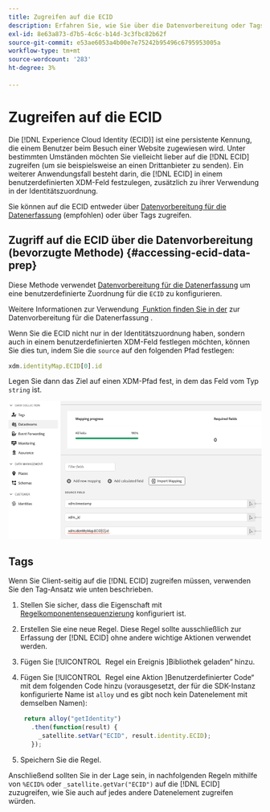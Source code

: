 ```yaml
---
title: Zugreifen auf die ECID
description: Erfahren Sie, wie Sie über die Datenvorbereitung oder Tags auf die Experience Cloud-ID zugreifen können
exl-id: 8e63a873-d7b5-4c6c-b14d-3c3fbc82b62f
source-git-commit: e53ae6053a4b00e7e75242b95496c6795953005a
workflow-type: tm+mt
source-wordcount: '283'
ht-degree: 3%

---
```



# Zugreifen auf die ECID

Die [!DNL Experience Cloud Identity (ECID)] ist eine persistente Kennung, die einem Benutzer beim Besuch einer Website zugewiesen wird. Unter bestimmten Umständen möchten Sie vielleicht lieber auf die [!DNL ECID] zugreifen (um sie beispielsweise an einen Drittanbieter zu senden). Ein weiterer Anwendungsfall besteht darin, die [!DNL ECID] in einem benutzerdefinierten XDM-Feld festzulegen, zusätzlich zu ihrer Verwendung in der Identitätszuordnung.

Sie können auf die ECID entweder über [Datenvorbereitung für die Datenerfassung](../../../../datastreams/data-prep.md) (empfohlen) oder über Tags zugreifen.

## Zugriff auf die ECID über die Datenvorbereitung (bevorzugte Methode) {#accessing-ecid-data-prep}

Diese Methode verwendet [Datenvorbereitung für die Datenerfassung](../../../../datastreams/data-prep.md) um eine benutzerdefinierte Zuordnung für die `ECID` zu konfigurieren.

Weitere Informationen zur Verwendung [&#x200B; Funktion finden Sie in der &#x200B;](../../../../datastreams/data-prep.md) zur Datenvorbereitung für die Datenerfassung .

Wenn Sie die ECID nicht nur in der Identitätszuordnung haben, sondern auch in einem benutzerdefinierten XDM-Feld festlegen möchten, können Sie dies tun, indem Sie die `source` auf den folgenden Pfad festlegen:

```js
xdm.identityMap.ECID[0].id
```

Legen Sie dann das Ziel auf einen XDM-Pfad fest, in dem das Feld vom Typ `string` ist.

![](./assets/access-ecid-data-prep.png)

## Tags

Wenn Sie Client-seitig auf die [!DNL ECID] zugreifen müssen, verwenden Sie den Tag-Ansatz wie unten beschrieben.

1. Stellen Sie sicher, dass die Eigenschaft mit [Regelkomponentensequenzierung](../../../ui/managing-resources/rules.md#sequencing) konfiguriert ist.
1. Erstellen Sie eine neue Regel. Diese Regel sollte ausschließlich zur Erfassung der [!DNL ECID] ohne andere wichtige Aktionen verwendet werden.
1. Fügen Sie [!UICONTROL &#x200B; Regel ein Ereignis &#x200B;]Bibliothek geladen“ hinzu.
1. Fügen Sie [!UICONTROL &#x200B; Regel eine Aktion &#x200B;]Benutzerdefinierter Code“ mit dem folgenden Code hinzu (vorausgesetzt, der für die SDK-Instanz konfigurierte Name ist `alloy` und es gibt noch kein Datenelement mit demselben Namen):

   ```js
    return alloy("getIdentity")
      .then(function(result) {
        _satellite.setVar("ECID", result.identity.ECID);
      });
   ```

1. Speichern Sie die Regel.

Anschließend sollten Sie in der Lage sein, in nachfolgenden Regeln mithilfe von `%ECID%` oder `_satellite.getVar("ECID")` auf die [!DNL ECID] zuzugreifen, wie Sie auch auf jedes andere Datenelement zugreifen würden.
